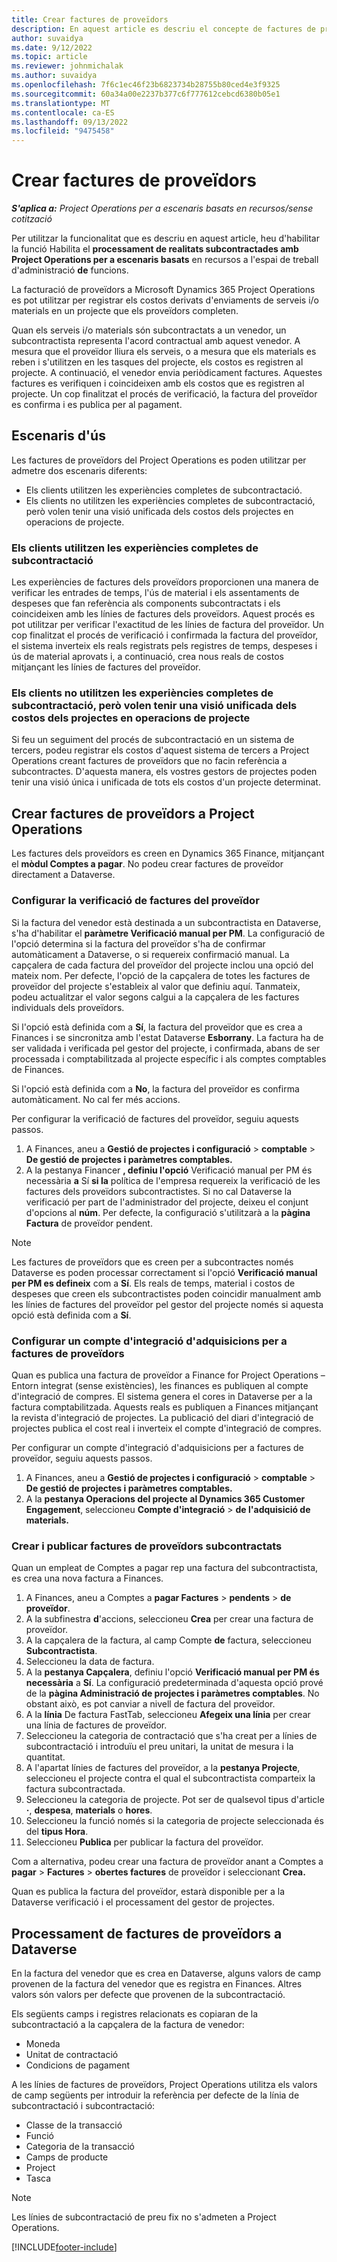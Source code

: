 ```yaml
---
title: Crear factures de proveïdors
description: En aquest article es descriu el concepte de factures de proveïdors i s'explica com crear-les a Microsoft Dynamics 365 Project Operations.
author: suvaidya
ms.date: 9/12/2022
ms.topic: article
ms.reviewer: johnmichalak
ms.author: suvaidya
ms.openlocfilehash: 7f6c1ec46f23b6823734b28755b80ced4e3f9325
ms.sourcegitcommit: 60a34a00e2237b377c6f777612cebcd6380b05e1
ms.translationtype: MT
ms.contentlocale: ca-ES
ms.lasthandoff: 09/13/2022
ms.locfileid: "9475458"
---
```

# <a name="create-vendor-invoices"></a>Crear factures de proveïdors

_**S'aplica a:** Project Operations per a escenaris basats en recursos/sense cotització_

Per utilitzar la funcionalitat que es descriu en aquest article, heu d'habilitar la funció Habilita el **processament de realitats subcontractades amb Project Operations per a escenaris basats** en recursos a l'espai de treball d'administració **de** funcions.

La facturació de proveïdors a Microsoft Dynamics 365 Project Operations es pot utilitzar per registrar els costos derivats d'enviaments de serveis i/o materials en un projecte que els proveïdors completen.

Quan els serveis i/o materials són subcontractats a un venedor, un subcontractista representa l'acord contractual amb aquest venedor. A mesura que el proveïdor lliura els serveis, o a mesura que els materials es reben i s'utilitzen en les tasques del projecte, els costos es registren al projecte. A continuació, el venedor envia periòdicament factures. Aquestes factures es verifiquen i coincideixen amb els costos que es registren al projecte. Un cop finalitzat el procés de verificació, la factura del proveïdor es confirma i es publica per al pagament.

## <a name="scenarios-for-use"></a>Escenaris d'ús

Les factures de proveïdors del Project Operations es poden utilitzar per admetre dos escenaris diferents:

- Els clients utilitzen les experiències completes de subcontractació.
- Els clients no utilitzen les experiències completes de subcontractació, però volen tenir una visió unificada dels costos dels projectes en operacions de projecte.

### <a name="customers-use-the-full-subcontracting-experiences"></a>Els clients utilitzen les experiències completes de subcontractació

Les experiències de factures dels proveïdors proporcionen una manera de verificar les entrades de temps, l'ús de material i els assentaments de despeses que fan referència als components subcontractats i els coincideixen amb les línies de factures dels proveïdors. Aquest procés es pot utilitzar per verificar l'exactitud de les línies de factura del proveïdor. Un cop finalitzat el procés de verificació i confirmada la factura del proveïdor, el sistema inverteix els reals registrats pels registres de temps, despeses i ús de material aprovats i, a continuació, crea nous reals de costos mitjançant les línies de factures del proveïdor.

### <a name="customers-dont-use-the-full-subcontracting-experiences-but-want-to-have-a-unified-view-of-costs-on-projects-in-project-operations"></a>Els clients no utilitzen les experiències completes de subcontractació, però volen tenir una visió unificada dels costos dels projectes en operacions de projecte

Si feu un seguiment del procés de subcontractació en un sistema de tercers, podeu registrar els costos d'aquest sistema de tercers a Project Operations creant factures de proveïdors que no facin referència a subcontractes. D'aquesta manera, els vostres gestors de projectes poden tenir una visió única i unificada de tots els costos d'un projecte determinat.

## <a name="create-vendor-invoices-in-project-operations"></a>Crear factures de proveïdors a Project Operations

Les factures dels proveïdors es creen en Dynamics 365 Finance, mitjançant el **mòdul Comptes a pagar**. No podeu crear factures de proveïdor directament a Dataverse.

### <a name="set-up-vendor-invoice-verification"></a>Configurar la verificació de factures del proveïdor

Si la factura del venedor està destinada a un subcontractista en Dataverse, s'ha d'habilitar el **paràmetre Verificació manual per PM**. La configuració de l'opció determina si la factura del proveïdor s'ha de confirmar automàticament a Dataverse, o si requereix confirmació manual. La capçalera de cada factura del proveïdor del projecte inclou una opció del mateix nom. Per defecte, l'opció de la capçalera de totes les factures de proveïdor del projecte s'estableix al valor que definiu aquí. Tanmateix, podeu actualitzar el valor segons calgui a la capçalera de les factures individuals dels proveïdors.

Si l'opció està definida com a **Sí**, la factura del proveïdor que es crea a Finances i se sincronitza amb l'estat Dataverse **Esborrany**. La factura ha de ser validada i verificada pel gestor del projecte, i confirmada, abans de ser processada i comptabilitzada al projecte específic i als comptes comptables de Finances.

Si l'opció està definida com a **No**, la factura del proveïdor es confirma automàticament. No cal fer més accions.

Per configurar la verificació de factures del proveïdor, seguiu aquests passos.

1. A Finances, aneu a **Gestió de projectes i configuració** \> **comptable** \> **De gestió de projectes i paràmetres comptables.**
1. A la pestanya Financer **, definiu l'opció** Verificació manual per PM és necessària **a** Sí **si la** política de l'empresa requereix la verificació de les factures dels proveïdors subcontractistes. Si no cal Dataverse la verificació per part de l'administrador del projecte, deixeu el conjunt d'opcions al **núm**. Per defecte, la configuració s'utilitzarà a la **pàgina Factura** de proveïdor pendent.

> [!NOTE]
> Les factures de proveïdors que es creen per a subcontractes només Dataverse es poden processar correctament si l'opció **Verificació manual per PM es defineix** com a **Sí**. Els reals de temps, material i costos de despeses que creen els subcontractistes poden coincidir manualment amb les línies de factures del proveïdor pel gestor del projecte només si aquesta opció està definida com a **Sí**.

### <a name="set-up-a-procurement-integration-account-for-vendor-invoices"></a>Configurar un compte d'integració d'adquisicions per a factures de proveïdors

Quan es publica una factura de proveïdor a Finance for Project Operations – Entorn integrat (sense existències), les finances es publiquen al compte d'integració de compres. El sistema genera el cores in Dataverse per a la factura comptabilitzada. Aquests reals es publiquen a Finances mitjançant la revista d'integració de projectes. La publicació del diari d'integració de projectes publica el cost real i inverteix el compte d'integració de compres.

Per configurar un compte d'integració d'adquisicions per a factures de proveïdor, seguiu aquests passos.

1. A Finances, aneu a **Gestió de projectes i configuració** \> **comptable** \> **De gestió de projectes i paràmetres comptables.**
1. A la **pestanya Operacions del projecte al Dynamics 365 Customer Engagement**, seleccioneu **Compte d'integració** \> **de l'adquisició de materials.**

### <a name="create-and-post-subcontract-vendor-invoices"></a>Crear i publicar factures de proveïdors subcontractats

Quan un empleat de Comptes a pagar rep una factura del subcontractista, es crea una nova factura a Finances.

1. A Finances, aneu a Comptes a **pagar Factures** \> **pendents** \> **de proveïdor**.
1. A la subfinestra **d**'accions, seleccioneu **Crea** per crear una factura de proveïdor.
1. A la capçalera de la factura, al camp Compte **de** factura, seleccioneu **Subcontractista**.
1. Seleccioneu la data de factura.
1. A la **pestanya Capçalera**, definiu l'opció **Verificació manual per PM és necessària** a **Sí**. La configuració predeterminada d'aquesta opció prové de la **pàgina Administració de projectes i paràmetres comptables**. No obstant això, es pot canviar a nivell de factura del proveïdor.
1. A la **línia** De factura FastTab, seleccioneu **Afegeix una línia** per crear una línia de factures de proveïdor.
1. Seleccioneu la categoria de contractació que s'ha creat per a línies de subcontractació i introduïu el preu unitari, la unitat de mesura i la quantitat.
1. A l'apartat línies de factures del proveïdor, a la **pestanya Projecte**, seleccioneu el projecte contra el qual el subcontractista comparteix la factura subcontractada.
1. Seleccioneu la categoria de projecte. Pot ser de qualsevol tipus d'article **·**, **despesa**, **materials** o **hores**.
1. Seleccioneu la funció només si la categoria de projecte seleccionada és del **tipus Hora**.
1. Seleccioneu **Publica** per publicar la factura del proveïdor.

Com a alternativa, podeu crear una factura de proveïdor anant a Comptes a **pagar** \> **Factures** \> **obertes factures** de proveïdor i seleccionant **Crea.**

Quan es publica la factura del proveïdor, estarà disponible per a la Dataverse verificació i el processament del gestor de projectes.

## <a name="vendor-invoice-processing-in-dataverse"></a>Processament de factures de proveïdors a Dataverse

En la factura del venedor que es crea en Dataverse, alguns valors de camp provenen de la factura del venedor que es registra en Finances. Altres valors són valors per defecte que provenen de la subcontractació.

Els següents camps i registres relacionats es copiaran de la subcontractació a la capçalera de la factura de venedor:

- Moneda
- Unitat de contractació
- Condicions de pagament

A les línies de factures de proveïdors, Project Operations utilitza els valors de camp següents per introduir la referència per defecte de la línia de subcontractació i subcontractació:

- Classe de la transacció
- Funció
- Categoria de la transacció
- Camps de producte
- Project
- Tasca

> [!NOTE]
> Les línies de subcontractació de preu fix no s'admeten a Project Operations.

[!INCLUDE[footer-include](../includes/footer-banner.md)]
